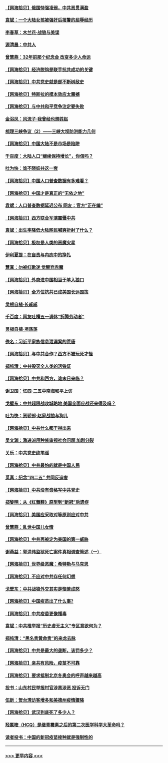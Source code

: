 #### [【网海拾贝】俄国恃强凌弱，中共恶贯满盈](../pages/nsc993/n12936626.md?t=05110251) 
#### [袁斌：一个大陆女孩被强奸后报警的屈辱经历](../pages/nsc993/n12936547.md?t=05110251) 
#### [李春草：木兰花·战狼与美谍](../pages/nsc993/n12935995.md?t=05110251) 
#### [源清晨：中共人](../pages/nsc993/n12935589.md?t=05110251) 
#### [曾慧燕：32年前那个纪念会 改变多少人命运](../pages/nsc993/n12934233.md?t=05110251) 
#### [【网海拾贝】经济脱钩是联手抗共成功的关键](../pages/nsc993/n12934176.md?t=05110251) 
#### [【网海拾贝】中共党史就是部不断树敌史](../pages/nsc993/n12932844.md?t=05110251) 
#### [【网海拾贝】特斯拉的模本效应太震撼](../pages/nsc993/n12925626.md?t=05110251) 
#### [【网海拾贝】与中共和平竞争注定要失败](../pages/nsc993/n12923326.md?t=05110251) 
#### [金浴凤：风流子‧我曾经也想姓赵](../pages/nsc993/n12920911.md?t=05110251) 
#### [梳理三峡争议（2）——三峡大坝防洪能力几何](../pages/nsc993/n12920173.md?t=05110251) 
#### [【网海拾贝】中国大陆不是市场是陷阱](../pages/nsc993/n12920143.md?t=05110251) 
#### [千百度：大陆人口“继续保持增长”，你信吗？](../pages/nsc993/n12918946.md?t=05110251) 
#### [吐为快：谁不晓妖共这一套](../pages/nsc993/n12918941.md?t=05110251) 
#### [【网海拾贝】中国人口普查数据有多难看？](../pages/nsc993/n12917822.md?t=05110251) 
#### [【网海拾贝】中国才是真正的“无依之地”](../pages/nsc993/n12915845.md?t=05110251) 
#### [袁斌：人口普查数据延迟公布 网友：官方“正在编”](../pages/nsc993/n12915748.md?t=05110251) 
#### [【网海拾贝】西方联合军演震慑中共](../pages/nsc993/n12913466.md?t=05110251) 
#### [袁斌：出生率降低大陆网民喊爽折射了什么？](../pages/nsc993/n12913365.md?t=05110251) 
#### [【网海拾贝】极权是人类的恶魔灾星](../pages/nsc993/n12910697.md?t=05110251) 
#### [伊利夏提：在自责与内疚中的挣扎](../pages/nsc993/n12910493.md?t=05110251) 
#### [慧真：勿被红歌迷 觉醒弃赤魔](../pages/nsc993/n12910485.md?t=05110251) 
#### [【网海拾贝】外商进中国相当于羊入狼口](../pages/nsc993/n12908274.md?t=05110251) 
#### [【网海拾贝】全方位抗共已成美国长远国策](../pages/nsc993/n12906878.md?t=05110251) 
#### [灵根自植‧长戚戚](../pages/nsc993/n12905585.md?t=05110251) 
#### [千百度：网友吐槽五一调休“折腾劳动者”](../pages/nsc993/n12905934.md?t=05110251) 
#### [灵根自植‧坦荡荡](../pages/nsc993/n12905562.md?t=05110251) 
#### [佚名：习近平家族信息泄漏案的荒唐](../pages/nsc993/n12904705.md?t=05110251) 
#### [【网海拾贝】与中共合作？西方不被玩死才怪](../pages/nsc993/n12903873.md?t=05110251) 
#### [郑纯清：中共毁灭全人类的活铁证](../pages/nsc993/n12903785.md?t=05110251) 
#### [【网海拾贝】中共和西方，谁末日来临？](../pages/nsc993/n12903482.md?t=05110251) 
#### [谢卫国：忆四‧二五中南海和平上访](../pages/nsc993/n12902192.md?t=05110251) 
#### [戈壁东：中共超限战攻城略地 美国全面应战还来得及吗？](../pages/nsc993/n12902297.md?t=05110251) 
#### [吐为快：贺骄郎‧赵家战狼与狗儿](../pages/nsc993/n12902280.md?t=05110251) 
#### [【网海拾贝】中共什么都干得出来](../pages/nsc993/n12897500.md?t=05110251) 
#### [吴文渊：激进派用种族审视社会问题 加剧分裂](../pages/nsc993/n12893881.md?t=05110251) 
#### [关乐：中共党史绝笔谣](../pages/nsc993/n12897270.md?t=05110251) 
#### [【网海拾贝】中共最怕的就是中国人民](../pages/nsc993/n12894705.md?t=05110251) 
#### [觅真：纪念“四二五” 共同反迫害](../pages/nsc993/n12894553.md?t=05110251) 
#### [【网海拾贝】中共没有资格写中共党史](../pages/nsc993/n12892231.md?t=05110251) 
#### [郑黎明：从《红舞鞋》原型到“新冠”后遗症](../pages/nsc993/n12890469.md?t=05110251) 
#### [【网海拾贝】美国应采取对等原则应对中共](../pages/nsc993/n12889176.md?t=05110251) 
#### [曾慧燕：乱世中国儿女情](../pages/nsc993/n12887931.md?t=05110251) 
#### [【网海拾贝】中共再被定为美国的第一威胁](../pages/nsc993/n12887580.md?t=05110251) 
#### [谢燕益：郭洪伟监狱死亡案件真相调查简述（一）](../pages/nsc993/n12885648.md?t=05110251) 
#### [【网海拾贝】世界级恶魔：希特勒与马克思](../pages/nsc993/n12884062.md?t=05110251) 
#### [【网海拾贝】不应对中共存任何幻想](../pages/nsc993/n12881460.md?t=05110251) 
#### [戈壁东：中共战狼外交其实是恼羞成怒](../pages/nsc993/n12880392.md?t=05110251) 
#### [【网海拾贝】中国疫苗出了什么事?](../pages/nsc993/n12879124.md?t=05110251) 
#### [【网海拾贝】中共疫苗更像播毒](../pages/nsc993/n12876631.md?t=05110251) 
#### [袁斌：中共推举报“历史虚无主义”专区意欲何为？](../pages/nsc993/n12876530.md?t=05110251) 
#### [郑纯清：“黑名贵黄命贵”的来龙去脉](../pages/nsc993/n12875589.md?t=05110251) 
#### [【网海拾贝】中共是最大的垄断，该罚多少？](../pages/nsc993/n12874006.md?t=05110251) 
#### [【网海拾贝】亲共有风险，疫苗不可靠](../pages/nsc993/n12872224.md?t=05110251) 
#### [【网海拾贝】要求抵制北京冬奥会的呼声越来越高](../pages/nsc993/n12868962.md?t=05110251) 
#### [投书：山东村民举报村官涉黑涉恶 投诉无门](../pages/nsc993/n12869726.md?t=05110251) 
#### [伍新：贺台湾访客增多和美德州疫情骤降](../pages/nsc993/n12865651.md?t=05110251) 
#### [【网海拾贝】武汉到底死了多少人？](../pages/nsc993/n12863707.md?t=05110251) 
#### [羟氯喹（HCQ）是继青霉素之后的第二次医学科学大革命吗？](../pages/nsc993/n12638564.md?t=05110251) 
#### [读者投书：中国的新冠疫苗接种就是强制性的](../pages/nsc993/n12859932.md?t=05110251) 

----
#### [ >>> 更早内容 <<< ](../indexes/nsc993-earlier.md)
